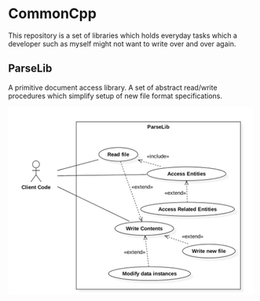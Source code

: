 # CommonCpp
This repository is a set of libraries which holds everyday tasks which a developer such as myself might not want to write over and over again.

## ParseLib
A primitive document access library.  A set of abstract read/write procedures which simplify setup of new file format specifications.

<img align="center" src="libraries/ParseLib/docs/images/ParseLibUseCaseDiagram1.png" width="500"/>
